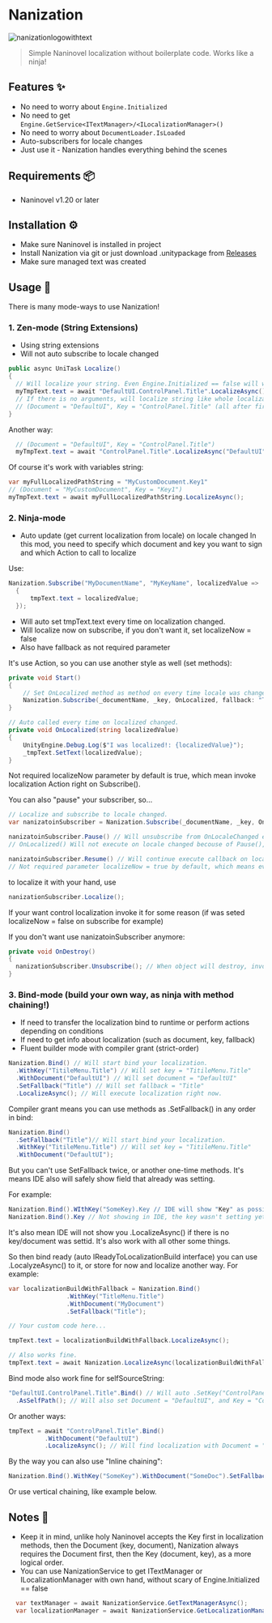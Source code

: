 # Nanization
![nanizationlogowithtext](https://github.com/user-attachments/assets/ad29d37b-b3bf-4ba3-83f6-6822af74c1f0)

> Simple Naninovel localization without boilerplate code. Works like a ninja!

## Features ✨
- No need to worry about `Engine.Initialized`
- No need to get `Engine.GetService<ITextManager>/<ILocalizationManager>()`
- No need to worry about `DocumentLoader.IsLoaded`
- Auto-subscribers for locale changes
- Just use it - Nanization handles everything behind the scenes

## Requirements 📦
- Naninovel v1.20 or later

## Installation ⚙️
- Make sure Naninovel is installed in project
- Install Nanization via git or just download .unitypackage from
[Releases](https://github.com/Bicardine/Nanization/releases)
- Make sure managed text was created


## Usage 🏹
There is many mode-ways to use Nanization!

### 1. Zen-mode (String Extensions)
- Using string extensions
- Will not auto subscribe to locale changed

```csharp
public async UniTask Localize()
{
  // Will localize your string. Even Engine.Initialized == false will wait for it and return localized string.
  myTmpText.text = await "DefaultUI.ControlPanel.Title".LocalizeAsync();
  // If there is no arguments, will localize string like whole localization path
  // (Document = "DefaultUI", Key = "ControlPanel.Title" (all after first auto exclusive dot)
}
```

Another way:
```csharp
  // (Document = "DefaultUI", Key = "ControlPanel.Title")
  myTmpText.text = await "ControlPanel.Title".LocalizeAsync("DefaultUI");
```

Of course it's work with variables string:
```csharp
var myFullLocalizedPathString = "MyCustomDocument.Key1"
// (Document = "MyCustomDocument", Key = "Key1")
myTmpText.text = await myFullLocalizedPathString.LocalizeAsync();
```




### 2. Ninja-mode
- Auto update (get current localization from locale) on locale changed
In this mod, you need to specify which document and key you want to sign and which Action<string> to call to localize

Use:
```csharp
Nanization.Subscribe("MyDocumentName", "MyKeyName", localizedValue =>
  {
      tmpText.text = localizedValue;
  });
```
- Will auto set tmpText.text every time on localization changed.
- Will localize now on subscribe, if you don't want it, set localizeNow = false
- Also have fallback as not required parameter


It's use Action, so you can use another style as well (set methods):
```csharp
private void Start()
{
    // Set OnLocalized method as method on every time locale was changed.
    Nanization.Subscribe(_documentName, _key, OnLocalized, fallback: "There is no translate!" localizeNow: false);
}

// Auto called every time on localized changed.
private void OnLocalized(string localizedValue)
{
    UnityEngine.Debug.Log($"I was localized!: {localizedValue}");
    _tmpText.SetText(localizedValue);
}
```

Not required localizeNow parameter by default is true, which mean invoke localization Action right on Subscribe().

You can also "pause" your subscriber, so...

```csharp
// Localize and subscribe to locale changed.
var nanizatoinSubscriber = Nanization.Subscribe(_documentName, _key, OnLocalized)

nanizatoinSubscriber.Pause() // Will unsubscribe from OnLocaleChanged events and will not execute localizatoin callbacks so
// OnLocalized() Will not execute on locale changed becouse of Pause(), until Resume()

nanizatoinSubscriber.Resume() // Will continue execute callback on localiation changed
// Not required parameter localizeNow = true by default, which means every Resume() will invoke your action.
```

to localize it with your hand, use 
```csharp
nanizationSubscriber.Localize();
```
If your want control localization invoke it for some reason (if was seted localizeNow = false on subscribe for example)


If you don't want use nanizatoinSubscriber anymore:
```csharp
private void OnDestroy()
{
  nanizationSubscriber.Unsubscribe(); // When object will destroy, invoke IDisposable
}
```




### 3. Bind-mode (build your own way, as ninja with method chaining!)
- If need to transfer the localization bind to runtime or perform actions depending on conditions
- If need to get info about localization (such as document, key, fallback)
- Fluent builder mode with compiler grant (strict-order)

```csharp
Nanization.Bind() // Will start bind your localization.
  .WithKey("TitileMenu.Title") // Will set key = "TitileMenu.Title"
  .WithDocument("DefaultUI") // Will set document = "DefaultUI"
  .SetFallback("Title") // Will set fallback = "Title"
  .LocalizeAsync(); // Will execute localization right now.
```

Compiler grant means you can use methods as .SetFallback() in any order in bind:

```csharp
Nanization.Bind()
  .SetFallback("Title")// Will start bind your localization.
  .WithKey("TitileMenu.Title") // Will set key = "TitileMenu.Title"
  .WithDocument("DefaultUI");
```
But you can't use SetFallback twice, or another one-time methods.
It's means IDE also will safely show field that already was setting.

For example:
```csharp
Nanization.Bind().WIthKey("SomeKey).Key // IDE will show "Key" as possible public field, and allow to access to it.
Nanization.Bind().Key // Not showing in IDE, the key wasn't setting yet.
```

It's also mean IDE will not show you .LocalizeAsync() if there is no key/document was settid.
It's also work with all other some things.

So then bind ready (auto IReadyToLocalizationBuild interface) you can use .LocalyzeAsync() to it, or store for now and localize another way. For example:
```csharp
var localizationBuildWithFallback = Nanization.Bind()
                .WithKey("TitleMenu.Title")
                .WithDocument("MyDocument")
                .SetFallback("Title");

// Your custom code here...

tmpText.text = localizationBuildWithFallback.LocalizeAsync();

// Also works fine.
tmpText.text = await Nanization.LocalizeAsync(localizationBuildWithFallback));
```

Bind mode also work fine for selfSourceString:
```csharp
"DefaultUI.ControlPanel.Title".Bind() // Will auto .SetKey("ControlPanel.Title") so IDE will not showing you .SetKey() as possible method
  .AsSelfPath(); // Will also set Document = "DefaultUI", and Key = "ControlPanel.Title".
```

Or another ways:
```csharp
tmpText = await "ControlPanel.Title".Bind()
          .WithDocument("DefaultUI")
          .LocalizeAsync(); // Will find localization with Document = "DefaultUI" Key = "ControlPanel.Title"
```

By the way you can also use "Inline chaining":
```csharp
Nanization.Bind().WithKey("SomeKey").WithDocument("SomeDoc").SetFallback("SomeFallback");
```

Or use vertical chaining, like example below.

## Notes 📝
- Keep it in mind, unlike holy Naninovel accepts the Key first in localization methods, then the Document (key, document), Nanization always requires the Document first, then the Key (document, key), as a more logical order.
- You can use NanizationService to get ITextManager or ILocalizationManager with own hand, without scary of Engine.Initialized == false
```csharp
  var textManager = await NanizationService.GetTextManagerAsync();
  var localizationManager = await NanizationService.GetLocalizationManagerAsync();
```
